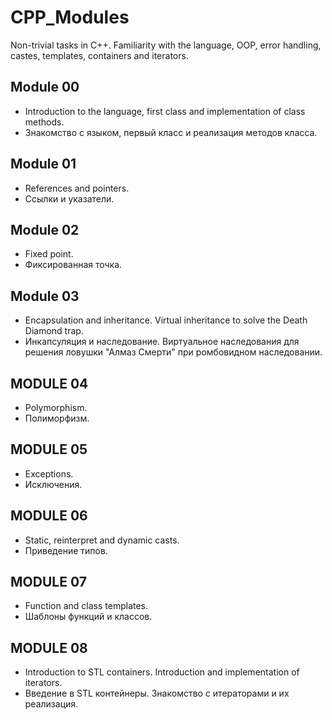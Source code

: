 # CPP_Modules
Non-trivial tasks in C++. Familiarity with the language, OOP, error handling, castes, templates, containers and iterators.

## Module 00
* Introduction to the language, first class and implementation of class methods. 
* Знакомство с языком, первый класс и реализация методов класса.

## Module 01
* References and pointers. 
* Ссылки и указатели.

## Module 02
* Fixed point. 
* Фиксированная точка.

## Module 03
* Encapsulation and inheritance. Virtual inheritance to solve the Death Diamond trap. 
* Инкапсуляция и наследование. Виртуальное наследования для решения ловушки "Алмаз Смерти" при ромбовидном наследовании.

## MODULE 04
* Polymorphism.
* Полиморфизм.

## MODULE 05
* Exceptions.
* Исключения.

## MODULE 06
* Static, reinterpret and dynamic casts.
* Приведение типов.

## MODULE 07
* Function and class templates.
* Шаблоны функций и классов.

## MODULE 08
* Introduction to STL containers. Introduction and implementation of iterators.
* Введение в STL контейнеры. Знакомство с итераторами и их реализация.

